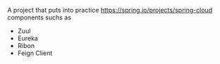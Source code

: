 A project that puts into practice https://spring.io/projects/spring-cloud components suchs as

* Zuul
* Eureka
* Ribon
* Feign Client
